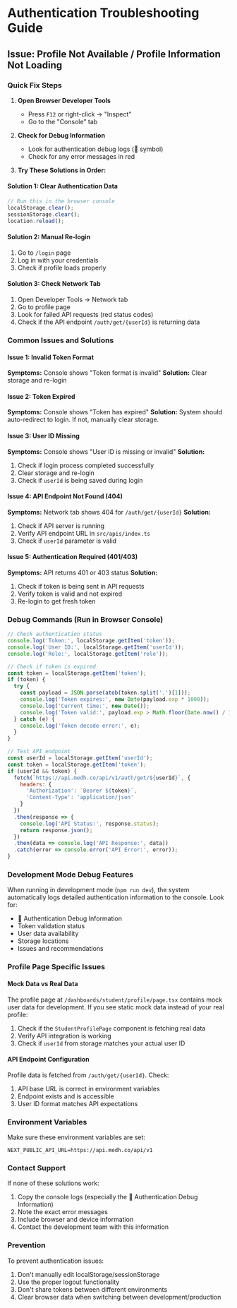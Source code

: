 # Authentication Troubleshooting Guide

## Issue: Profile Not Available / Profile Information Not Loading

### Quick Fix Steps

1. **Open Browser Developer Tools**
   - Press `F12` or right-click → "Inspect"
   - Go to the "Console" tab

2. **Check for Debug Information**
   - Look for authentication debug logs (🔐 symbol)
   - Check for any error messages in red

3. **Try These Solutions in Order:**

#### Solution 1: Clear Authentication Data
```javascript
// Run this in the browser console
localStorage.clear();
sessionStorage.clear();
location.reload();
```

#### Solution 2: Manual Re-login
1. Go to `/login` page
2. Log in with your credentials
3. Check if profile loads properly

#### Solution 3: Check Network Tab
1. Open Developer Tools → Network tab
2. Go to profile page
3. Look for failed API requests (red status codes)
4. Check if the API endpoint `/auth/get/{userId}` is returning data

### Common Issues and Solutions

#### Issue 1: Invalid Token Format
**Symptoms:** Console shows "Token format is invalid"
**Solution:** Clear storage and re-login

#### Issue 2: Token Expired
**Symptoms:** Console shows "Token has expired"
**Solution:** System should auto-redirect to login. If not, manually clear storage.

#### Issue 3: User ID Missing
**Symptoms:** Console shows "User ID is missing or invalid"
**Solution:** 
1. Check if login process completed successfully
2. Clear storage and re-login
3. Check if `userId` is being saved during login

#### Issue 4: API Endpoint Not Found (404)
**Symptoms:** Network tab shows 404 for `/auth/get/{userId}`
**Solution:**
1. Check if API server is running
2. Verify API endpoint URL in `src/apis/index.ts`
3. Check if `userId` parameter is valid

#### Issue 5: Authentication Required (401/403)
**Symptoms:** API returns 401 or 403 status
**Solution:**
1. Check if token is being sent in API requests
2. Verify token is valid and not expired
3. Re-login to get fresh token

### Debug Commands (Run in Browser Console)

```javascript
// Check authentication status
console.log('Token:', localStorage.getItem('token'));
console.log('User ID:', localStorage.getItem('userId'));
console.log('Role:', localStorage.getItem('role'));

// Check if token is expired
const token = localStorage.getItem('token');
if (token) {
  try {
    const payload = JSON.parse(atob(token.split('.')[1]));
    console.log('Token expires:', new Date(payload.exp * 1000));
    console.log('Current time:', new Date());
    console.log('Token valid:', payload.exp > Math.floor(Date.now() / 1000));
  } catch (e) {
    console.log('Token decode error:', e);
  }
}

// Test API endpoint
const userId = localStorage.getItem('userId');
const token = localStorage.getItem('token');
if (userId && token) {
  fetch(`https://api.medh.co/api/v1/auth/get/${userId}`, {
    headers: {
      'Authorization': `Bearer ${token}`,
      'Content-Type': 'application/json'
    }
  })
  .then(response => {
    console.log('API Status:', response.status);
    return response.json();
  })
  .then(data => console.log('API Response:', data))
  .catch(error => console.error('API Error:', error));
}
```

### Development Mode Debug Features

When running in development mode (`npm run dev`), the system automatically logs detailed authentication information to the console. Look for:

- 🔐 Authentication Debug Information
- Token validation status
- User data availability
- Storage locations
- Issues and recommendations

### Profile Page Specific Issues

#### Mock Data vs Real Data
The profile page at `/dashboards/student/profile/page.tsx` contains mock user data for development. If you see static mock data instead of your real profile:

1. Check if the `StudentProfilePage` component is fetching real data
2. Verify API integration is working
3. Check if `userId` from storage matches your actual user ID

#### API Endpoint Configuration
Profile data is fetched from `/auth/get/{userId}`. Check:
1. API base URL is correct in environment variables
2. Endpoint exists and is accessible
3. User ID format matches API expectations

### Environment Variables

Make sure these environment variables are set:
```env
NEXT_PUBLIC_API_URL=https://api.medh.co/api/v1
```

### Contact Support

If none of these solutions work:
1. Copy the console logs (especially the 🔐 Authentication Debug Information)
2. Note the exact error messages
3. Include browser and device information
4. Contact the development team with this information

### Prevention

To prevent authentication issues:
1. Don't manually edit localStorage/sessionStorage
2. Use the proper logout functionality
3. Don't share tokens between different environments
4. Clear browser data when switching between development/production 